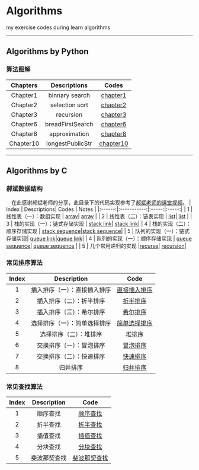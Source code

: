 # Algorithms
my exercise codes during learn algorithms
****
## Algorithms by Python
### 算法图解

| Chapters |   Descriptions   |  Codes   |
|:--------:|:----------------:|:---------:|
| Chapter1 | binnary search  | [chapter1](./Algorithms_python/Chapter1)|
| Chapter2 | selection sort  | [chapter2](./Algorithms_python/Chapter2)|
| Chapter3 | recursion       | [chapter3](./Algorithms_python/Chapter3)|
| Chapter6 | breadFirstSearch| [chapter6](./Algorithms_python/Chapter6)|
| Chapter8 | approximation   | [chapter8](./Algorithms_python/Chapter8)|
| Chapter10| longestPublicStr| [chapter10](./Algorithms_python/Chapter10)|

***
## Algorithms by C

### 郝斌数据结构
&emsp;在此感谢郝斌老师的分享，此目录下的代码实现参考了[郝斌老师的课堂视频](https://www.bilibili.com/video/BV11s41167h6?p=72)。
|  Index | Descriptions| Codes | Notes |
|:------:|:-----------:|:-----:|:-----:|
|    1   | 线性表（一）：数组实现    | [array](./Algorithms_C/郝斌数据结构/DataStruct/array.c)| [array](./Algorithms_C/郝斌数据结构/Notes/array.md)  |
|   2    | 线性表（二）：链表实现    | [list](./Algorithms_C/郝斌数据结构/DataStruct/list.c)| [list](./Algorithms_C/郝斌数据结构/Notes/list.md) |
|   3    | 栈的实现（一）；链式存储实现    | [stack link](./Algorithms_C/郝斌数据结构/DataStruct/stack_link.c)| [stack link](./Algorithms_C/郝斌数据结构/Notes/stack_link.md)|
|  4     | 栈的实现（二）：顺序存储实现 | [stack sequence](./Algorithms_C/郝斌数据结构/DataStruct/stack_sequence.c)|[stack sequence](./Algorithms_C/郝斌数据结构/Notes/stack_sequence.md)|
|   5    | 队列的实现（一）：链式存储实现| [queue link](./Algorithms_C/郝斌数据结构/DataStruct/queue_link.c)|[queue link](./Algorithms_C/郝斌数据结构/Notes/queue_link.md)|
|   4    | 队列的实现（一）：顺序存储实现  | [queue sequence](./Algorithms_C/郝斌数据结构/DataStruct/queue_sequence.c)| [queue sequence](./Algorithms_C/郝斌数据结构/Notes/queue_sequence.md) |
|   5    | 几个常用递归的实现 |[recurse](./Algorithms_C/郝斌数据结构/DataStruct/recurse.c)| [recursion](./Algorithms_C/郝斌数据结构/Notes/recursion.md)|

### 常见排序算法
| Index | Description | Code |
|:-----:|:-----------:|:----:|
|  1    | 插入排序（一）：直接插入排序|[直接插入排序](./Algorithms_C/郝斌数据结构/Sorts/StraightInsertionSort.c)|
|  2    | 插入排序（二）：折半排序|[折半排序](./Algorithms_C/郝斌数据结构/Sorts/BInsertSort.c)|
|  3    | 插入排序（三）：希尔排序|[希尔排序](./Algorithms_C/郝斌数据结构/Sorts/ShellSort.c)|
|  4    | 选择排序（一）：简单选择排序|[简单选择排序](./Algorithms_C/郝斌数据结构/Sorts/SimpleSelectSort.c)|
|  5    | 选择排序（二）：堆排序|[堆排序](./Algorithms_C/郝斌数据结构/Sorts/HeapSort.c)|
|  6    | 交换排序（一）：冒泡排序|[冒泡排序](./Algorithms_C/郝斌数据结构/Sorts/BubbleSort.c)|
|  7    | 交换排序（二）：快速排序|[快速排序](./Algorithms_C/郝斌数据结构/Sorts/QuickSort.c)|
|  8    | 归并排序|[归并排序](./Algorithms_C/郝斌数据结构/Sorts/MergeSort.c)|

### 常见查找算法
| Index | Description | Code |
|:-----:|:-----------:|:----:|
| 1     | 顺序查找    | [顺序查找](./Algorithms_C/郝斌数据结构/Search/SequenceSearch.c)|
| 2     | 折半查找    | [折半查找](./Algorithms_C/郝斌数据结构/Search/BinarySearch.c)|
| 3     | 插值查找    | [插值查找](./Algorithms_C/郝斌数据结构/Search/InsertSearch.c)|
| 4     | 分块查找    | [分块查找](./Algorithms_C/郝斌数据结构/Search/BlockSearch.c)|
| 5     | 斐波那契查找| [斐波那契查找](./Algorithms_C/郝斌数据结构/Search/FibonacciSearch.c)|